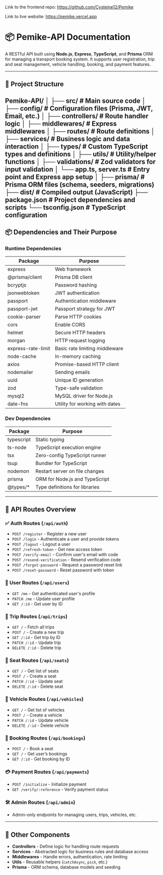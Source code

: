 Link to the frontend repo:
https://github.com/Cysteine12/Pemike

Link to live website:
https://pemike.vercel.app

# 📦 Pemike-API Documentation

A RESTful API built using **Node.js**, **Express**, **TypeScript**, and **Prisma** ORM for managing a transport booking system. It supports user registration, trip and seat management, vehicle handling, booking, and payment features.

---

## 📁 Project Structure

Pemike-API/
│
├── src/                    # Main source code
│   ├── config/             # Configuration files (Prisma, JWT, Email, etc.)
│   ├── controllers/        # Route handler logic
│   ├── middlewares/        # Express middlewares
│   ├── routes/             # Route definitions
│   ├── services/           # Business logic and data interaction
│   ├── types/              # Custom TypeScript types and definitions
│   ├── utils/              # Utility/helper functions
│   ├── validations/        # Zod validators for input validation
│   └── app.ts, server.ts   # Entry point and Express app setup
│
├── prisma/                 # Prisma ORM files (schema, seeders, migrations)
├── dist/                   # Compiled output (JavaScript)
├── package.json            # Project dependencies and scripts
└── tsconfig.json           # TypeScript configuration
---

## 📦 Dependencies and Their Purpose

### Runtime Dependencies

| Package                | Purpose |
|------------------------|---------|
| express                | Web framework |
| @prisma/client         | Prisma DB client |
| bcryptjs               | Password hashing |
| jsonwebtoken           | JWT authentication |
| passport               | Authentication middleware |
| passport-jwt           | Passport strategy for JWT |
| cookie-parser          | Parse HTTP cookies |
| cors                   | Enable CORS |
| helmet                 | Secure HTTP headers |
| morgan                 | HTTP request logging |
| express-rate-limit     | Basic rate limiting middleware |
| node-cache             | In-memory caching |
| axios                  | Promise-based HTTP client |
| nodemailer             | Sending emails |
| uuid                   | Unique ID generation |
| zod                    | Type-safe validation |
| mysql2                 | MySQL driver for Node.js |
| date-fns               | Utility for working with dates |

### Dev Dependencies

| Package                | Purpose |
|------------------------|---------|
| typescript             | Static typing |
| ts-node                | TypeScript execution engine |
| tsx                    | Zero-config TypeScript runner |
| tsup                   | Bundler for TypeScript |
| nodemon                | Restart server on file changes |
| prisma                 | ORM for Node.js and TypeScript |
| @types/*               | Type definitions for libraries |

---

## 📍 API Routes Overview

### ✅ Auth Routes (`/api/auth`)
- `POST /register` - Register a new user
- `POST /login` - Authenticate a user and provide tokens
- `POST /logout` - Logout a user
- `POST /refresh-token` - Get new access token
- `POST /verify-email` - Confirm user's email with code
- `POST /resend-verification` - Resend verification code
- `POST /forgot-password` - Request a password reset link
- `POST /reset-password` - Reset password with token

### 👤 User Routes (`/api/users`)
- `GET /me` - Get authenticated user's profile
- `PATCH /me` - Update user profile
- `GET /:id` - Get user by ID

### 🚌 Trip Routes (`/api/trips`)
- `GET /` - Fetch all trips
- `POST /` - Create a new trip
- `GET /:id` - Get trip by ID
- `PATCH /:id` - Update trip
- `DELETE /:id` - Delete trip

### 💺 Seat Routes (`/api/seats`)
- `GET /` - Get list of seats
- `POST /` - Create a seat
- `PATCH /:id` - Update seat
- `DELETE /:id` - Delete seat

### 🚗 Vehicle Routes (`/api/vehicles`)
- `GET /` - Get list of vehicles
- `POST /` - Create a vehicle
- `PATCH /:id` - Update vehicle
- `DELETE /:id` - Delete vehicle

### 📆 Booking Routes (`/api/bookings`)
- `POST /` - Book a seat
- `GET /` - Get user’s bookings
- `GET /:id` - Get booking by ID

### 💳 Payment Routes (`/api/payments`)
- `POST /initialize` - Initialize payment
- `GET /verify/:reference` - Verify payment status

### 🛠 Admin Routes (`/api/admin`)
- Admin-only endpoints for managing users, trips, vehicles, etc.

---

## 🧠 Other Components

- **Controllers** - Define logic for handling route requests
- **Services** - Abstracted logic for business rules and database access
- **Middlewares** - Handle errors, authentication, rate limiting
- **Utils** - Reusable helpers (`catchAsync`, `pick`, etc.)
- **Prisma** - ORM schema, database models and seeding
